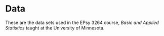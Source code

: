 Data
=========

These are the data sets used in the EPsy 3264 course, _Basic and Applied Statistics_ taught at the University of Minnesota.